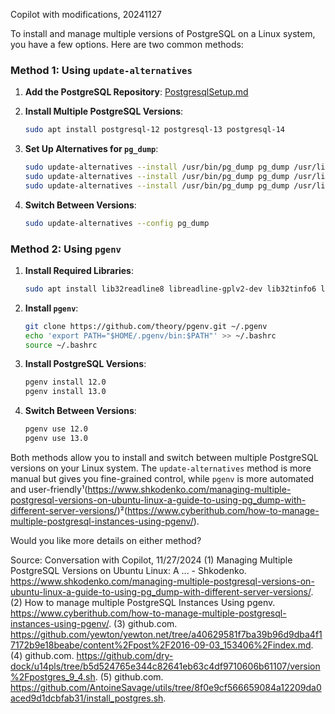 Copilot with modifications, 20241127

To install and manage multiple versions of PostgreSQL on a Linux system, you have a few options. Here are two common methods:

### Method 1: Using `update-alternatives`
1. **Add the PostgreSQL Repository**:
   [PostgresqlSetup.md](PostgresqlSetup.md)

2. **Install Multiple PostgreSQL Versions**:
   ```bash
   sudo apt install postgresql-12 postgresql-13 postgresql-14
   ```

3. **Set Up Alternatives for `pg_dump`**:
   ```bash
   sudo update-alternatives --install /usr/bin/pg_dump pg_dump /usr/lib/postgresql/12/bin/pg_dump 120
   sudo update-alternatives --install /usr/bin/pg_dump pg_dump /usr/lib/postgresql/13/bin/pg_dump 130
   sudo update-alternatives --install /usr/bin/pg_dump pg_dump /usr/lib/postgresql/14/bin/pg_dump 140
   ```

4. **Switch Between Versions**:
   ```bash
   sudo update-alternatives --config pg_dump
   ```

### Method 2: Using `pgenv`
1. **Install Required Libraries**:
   ```bash
   sudo apt install lib32readline8 libreadline-gplv2-dev lib32tinfo6 libc6-i386 libtinfo-dev
   ```

2. **Install `pgenv`**:
   ```bash
   git clone https://github.com/theory/pgenv.git ~/.pgenv
   echo 'export PATH="$HOME/.pgenv/bin:$PATH"' >> ~/.bashrc
   source ~/.bashrc
   ```

3. **Install PostgreSQL Versions**:
   ```bash
   pgenv install 12.0
   pgenv install 13.0
   ```

4. **Switch Between Versions**:
   ```bash
   pgenv use 12.0
   pgenv use 13.0
   ```

Both methods allow you to install and switch between multiple PostgreSQL versions on your Linux system. The `update-alternatives` method is more manual but gives you fine-grained control, while `pgenv` is more automated and user-friendly¹(https://www.shkodenko.com/managing-multiple-postgresql-versions-on-ubuntu-linux-a-guide-to-using-pg_dump-with-different-server-versions/)²(https://www.cyberithub.com/how-to-manage-multiple-postgresql-instances-using-pgenv/).

Would you like more details on either method?

Source: Conversation with Copilot, 11/27/2024
(1) Managing Multiple PostgreSQL Versions on Ubuntu Linux: A ... - Shkodenko. https://www.shkodenko.com/managing-multiple-postgresql-versions-on-ubuntu-linux-a-guide-to-using-pg_dump-with-different-server-versions/.
(2) How to manage multiple PostgreSQL Instances Using pgenv. https://www.cyberithub.com/how-to-manage-multiple-postgresql-instances-using-pgenv/.
(3) github.com. https://github.com/yewton/yewton.net/tree/a40629581f7ba39b96d9dba4f17172b9e18beabe/content%2Fpost%2F2016-09-03_153406%2Findex.md.
(4) github.com. https://github.com/dry-dock/u14pls/tree/b5d524765e344c82641eb63c4df9710606b61107/version%2Fpostgres_9_4.sh.
(5) github.com. https://github.com/AntoineSavage/utils/tree/8f0e9cf566659084a12209da0aced9d1dcbfab31/install_postgres.sh.
